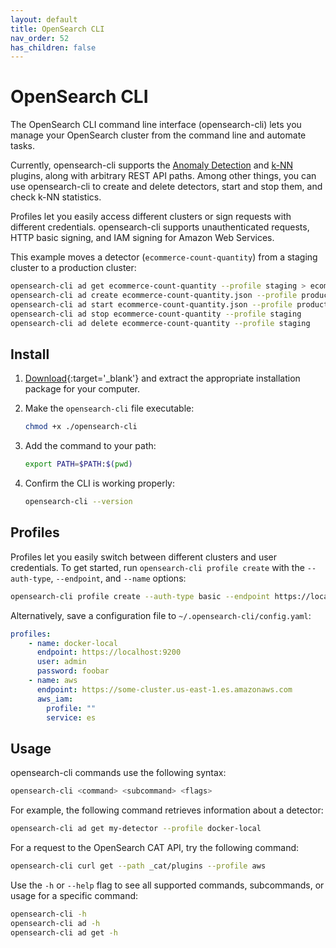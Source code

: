 ```yaml
---
layout: default
title: OpenSearch CLI
nav_order: 52
has_children: false
---
```


# OpenSearch CLI

The OpenSearch CLI command line interface (opensearch-cli) lets you manage your OpenSearch cluster from the command line and automate tasks.

Currently, opensearch-cli supports the [Anomaly Detection](../ad/) and [k-NN](../knn/) plugins, along with arbitrary REST API paths. Among other things, you can use opensearch-cli to create and delete detectors, start and stop them, and check k-NN statistics.

Profiles let you easily access different clusters or sign requests with different credentials. opensearch-cli supports unauthenticated requests, HTTP basic signing, and IAM signing for Amazon Web Services.

This example moves a detector (`ecommerce-count-quantity`) from a staging cluster to a production cluster:

```bash
opensearch-cli ad get ecommerce-count-quantity --profile staging > ecommerce-count-quantity.json
opensearch-cli ad create ecommerce-count-quantity.json --profile production
opensearch-cli ad start ecommerce-count-quantity.json --profile production
opensearch-cli ad stop ecommerce-count-quantity --profile staging
opensearch-cli ad delete ecommerce-count-quantity --profile staging
```


## Install

1. [Download](https://opensearch.org/downloads.html){:target='\_blank'} and extract the appropriate installation package for your computer.

1. Make the `opensearch-cli` file executable:

   ```bash
   chmod +x ./opensearch-cli
   ```

1. Add the command to your path:

   ```bash
   export PATH=$PATH:$(pwd)
   ```

1. Confirm the CLI is working properly:

   ```bash
   opensearch-cli --version
   ```


## Profiles

Profiles let you easily switch between different clusters and user credentials. To get started, run `opensearch-cli profile create` with the `--auth-type`, `--endpoint`, and `--name` options:

```bash
opensearch-cli profile create --auth-type basic --endpoint https://localhost:9200 --name docker-local
```

Alternatively, save a configuration file to `~/.opensearch-cli/config.yaml`:

```yaml
profiles:
    - name: docker-local
      endpoint: https://localhost:9200
      user: admin
      password: foobar
    - name: aws
      endpoint: https://some-cluster.us-east-1.es.amazonaws.com
      aws_iam:
        profile: ""
        service: es
```


## Usage

opensearch-cli commands use the following syntax:

```bash
opensearch-cli <command> <subcommand> <flags>
```

For example, the following command retrieves information about a detector:

```bash
opensearch-cli ad get my-detector --profile docker-local
```

For a request to the OpenSearch CAT API, try the following command:

```bash
opensearch-cli curl get --path _cat/plugins --profile aws
```

Use the `-h` or `--help` flag to see all supported commands, subcommands, or usage for a specific command:

```bash
opensearch-cli -h
opensearch-cli ad -h
opensearch-cli ad get -h
```
